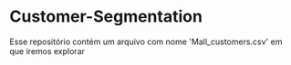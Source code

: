 # Customer-Segmentation
Esse repositório contém um arquivo com nome 'Mall_customers.csv' em que iremos explorar 
